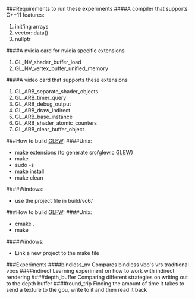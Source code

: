 ###Requirements to run these experiments
####A compiler that supports C++11 features:
1. init'ing arrays
2. vector::data()
3. nullptr

####A nvidia card for nvidia specific extensions
1. GL_NV_shader_buffer_load
2. GL_NV_vertex_buffer_unified_memory

####A video card that supports these extensions
1. GL_ARB_separate_shader_objects
2. GL_ARB_timer_query
3. GL_ARB_debug_output
4. GL_ARB_draw_indirect
5. GL_ARB_base_instance
6. GL_ARB_shader_atomic_counters
7. GL_ARB_clear_buffer_object

###How to build [GLEW](https://github.com/nigels-com/glew):
####Unix:
* make extensions (to generate src/glew.c [GLEW](https://github.com/nigels-com/glew))
* make
* sudo -s
* make install
* make clean

####Windows:
* use the project file in build/vc6/

###How to build [GLFW](https://github.com/glfw/glfw):
####Unix:
* cmake .
* make

####Windows:
* Link a new project to the make file


###Experiments
####bindless_nv
Compares bindless vbo's vrs traditional vbos
####indirect
Learning experiment on how to work with indirect rendering
####depth_buffer
Comparing different strategies on writing out to the depth buffer
####round_trip
Finding the amount of time it takes to send a texture to the gpu, write to it and then read it back
